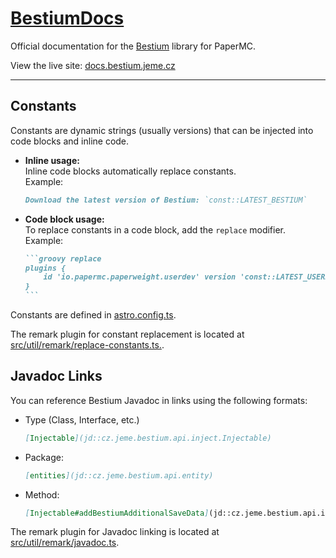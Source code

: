 # [BestiumDocs](https://docs.bestium.jeme.cz)

Official documentation for the [Bestium](https://github.com/huzvanec/Bestium) library for PaperMC.

View the live site: [docs.bestium.jeme.cz](https://docs.bestium.jeme.cz)

---

## Constants

Constants are dynamic strings (usually versions) that can be injected into code blocks and inline code.

- **Inline usage:**  
  Inline code blocks automatically replace constants.  
  Example:  
  ```md
  Download the latest version of Bestium: `const::LATEST_BESTIUM`
  ```

- **Code block usage:**  
  To replace constants in a code block, add the `replace` modifier.  
  Example:  
  ````md
  ```groovy replace
  plugins {
      id 'io.papermc.paperweight.userdev' version 'const::LATEST_USERDEV'
  }
  ```
  ````

Constants are defined in [astro.config.ts](./astro.config.ts).

The remark plugin for constant replacement is located at [src/util/remark/replace-constants.ts.](./src/util/remark/replace-constants.ts).

## Javadoc Links
You can reference Bestium Javadoc in links using the following formats:
- Type (Class, Interface, etc.)
    ```md
    [Injectable](jd::cz.jeme.bestium.api.inject.Injectable)
    ```

- Package:
    ```md
    [entities](jd::cz.jeme.bestium.api.entity)
    ```

- Method:
    ```md
    [Injectable#addBestiumAdditionalSaveData](jd::cz.jeme.bestium.api.inject.Injectable#addBestiumAdditionalSaveData(net.minecraft.world.level.storage.ValueOutput output))
    ```

The remark plugin for Javadoc linking is located at [ src/util/remark/javadoc.ts](./src/util/remark/javadoc.ts).